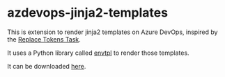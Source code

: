 # azdevops-jinja2-templates

This is extension to render jinja2 templates on Azure DevOps, inspired by the [Replace Tokens Task](https://marketplace.visualstudio.com/items?itemName=qetza.replacetokens).

It uses a Python library called [envtpl](https://pypi.org/project/envtpl/) to render those templates.

It can be downloaded [here](https://marketplace.visualstudio.com/items?itemName=biancarosa.render-jinja2-template-task).
